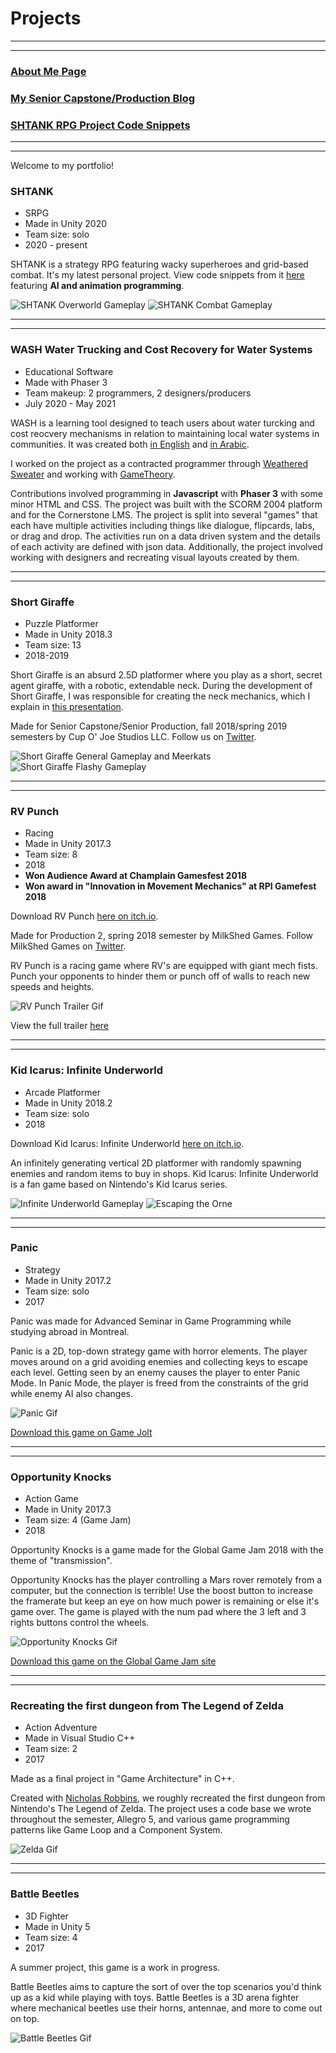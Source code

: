 # Projects

---
---

### [About Me Page](https://matthewroy01.github.io/aboutme)

### [My Senior Capstone/Production Blog](https://matthewroy01.github.io/capstoneblog)

### [SHTANK RPG Project Code Snippets](https://matthewroy01.github.io/shtank)

---
---

Welcome to my portfolio!

### SHTANK

* SRPG
* Made in Unity 2020
* Team size: solo
* 2020 - present

SHTANK is a strategy RPG featuring wacky superheroes and grid-based combat. It's my latest personal project. View code snippets from it [here](https://matthewroy01.github.io/shtank) featuring **AI and animation programming**.

![SHTANK Overworld Gameplay](https://media.giphy.com/media/UxIhor9UpGjT37ayz6/giphy.gif)
![SHTANK Combat Gameplay](https://media.giphy.com/media/Mdghn776BDqga7LdfW/giphy.gif)

---
---

### WASH Water Trucking and Cost Recovery for Water Systems

* Educational Software
* Made with Phaser 3
* Team makeup: 2 programmers, 2 designers/producers
* July 2020 - May 2021

WASH is a learning tool designed to teach users about water turcking and cost reocvery mechanisms in relation to maintaining local water systems in communities. It was created both [in English](https://get.disasterready.org/water-trucking-and-cost-recovery-online-training/) and [in Arabic](https://get.disasterready.org/water-trucking-and-cost-recovery-online-training/).

I worked on the project as a contracted programmer through [Weathered Sweater](https://www.weatheredsweater.com/) and working with [GameTheory](https://www.gametheoryco.com/).

Contributions involved programming in **Javascript** with **Phaser 3** with some minor HTML and CSS. The project was built with the SCORM 2004 platform and for the Cornerstone LMS. The project is split into several "games" that each have multiple activities including things like dialogue, flipcards, labs, or drag and drop. The activities run on a data driven system and the details of each activity are defined with json data. Additionally, the project involved working with designers and recreating visual layouts created by them.

---
---

### Short Giraffe

* Puzzle Platformer
* Made in Unity 2018.3
* Team size: 13
* 2018-2019

Short Giraffe is an absurd 2.5D platformer where you play as a short, secret agent giraffe, with a robotic, extendable neck. During the development of Short Giraffe, I was responsible for creating the neck mechanics, which I explain in [this presentation](https://docs.google.com/presentation/d/1NBbn_v0iP8DU4oaqRKyrn2upmnK2vs6KqNosCCPtRE4/edit#slide=id.g5d86bd0ae3_0_0).

Made for Senior Capstone/Senior Production, fall 2018/spring 2019 semesters by Cup O' Joe Studios LLC. Follow us on [Twitter](https://twitter.com/cupojoestudios).

![Short Giraffe General Gameplay and Meerkats](https://media.giphy.com/media/JO9eGF4zXPC8CJvLP3/giphy.gif)
![Short Giraffe Flashy Gameplay](https://media.giphy.com/media/UWVKBbkMy70uBtXLOx/giphy.gif)

---
---

### RV Punch

* Racing
* Made in Unity 2017.3
* Team size: 8
* 2018
* **Won Audience Award at Champlain Gamesfest 2018**
* **Won award in "Innovation in Movement Mechanics" at RPI Gamefest 2018**

Download RV Punch [here on itch.io](https://milkshed-games.itch.io/rvpunch).

Made for Production 2, spring 2018 semester by MilkShed Games. Follow MilkShed Games on [Twitter](https://twitter.com/MilkShedGames).

RV Punch is a racing game where RV's are equipped with giant mech fists. Punch your opponents to hinder them or punch off of walls to reach new speeds and heights.

![RV Punch Trailer Gif](https://media.giphy.com/media/9VtKPiHFVRsvIM8RPN/giphy.gif)

View the full trailer [here](https://www.youtube.com/watch?v=mn1Y-4wrkfY)

---
---

### Kid Icarus: Infinite Underworld

* Arcade Platformer
* Made in Unity 2018.2
* Team size: solo
* 2018

Download Kid Icarus: Infinite Underworld [here on itch.io](https://matthewroy.itch.io/infiniteunderworld).

An infinitely generating vertical 2D platformer with randomly spawning enemies and random items to buy in shops. Kid Icarus: Infinite Underworld is a fan game based on Nintendo's Kid Icarus series.

![Infinite Underworld Gameplay](https://media.giphy.com/media/VhitQhcCl4oUNRx4O3/giphy.gif)
![Escaping the Orne](https://media.giphy.com/media/kyiIy5Vd93j3QfdCtF/giphy.gif)

---
---

### Panic

* Strategy
* Made in Unity 2017.2
* Team size: solo
* 2017

Panic was made for Advanced Seminar in Game Programming while studying abroad in Montreal.

Panic is a 2D, top-down strategy game with horror elements. The player moves around on a grid avoiding enemies and collecting keys to escape each level. Getting seen by an enemy causes the player to enter Panic Mode. In Panic Mode, the player is freed from the constraints of the grid while enemy AI also changes.

![Panic Gif](https://media.giphy.com/media/4T7zmKRa65oUFW8cJ5/giphy.gif)

[Download this game on Game Jolt](https://gamejolt.com/games/Panic/308831)

---
---

### Opportunity Knocks

* Action Game
* Made in Unity 2017.3
* Team size: 4 (Game Jam)
* 2018

Opportunity Knocks is a game made for the Global Game Jam 2018 with the theme of "transmission".

Opportunity Knocks has the player controlling a Mars rover remotely from a computer, but the connection is terrible! Use the boost button to increase the framerate but keep an eye on how much power is remaining or else it's game over. The game is played with the num pad where the 3 left and 3 rights buttons control the wheels.

![Opportunity Knocks Gif](https://media.giphy.com/media/SiJYIT5CxwITBRDcCv/giphy.gif)

[Download this game on the Global Game Jam site](https://globalgamejam.org/2018/games/opportunity-knocks)

---
---

### Recreating the first dungeon from The Legend of Zelda

* Action Adventure
* Made in Visual Studio C++
* Team size: 2
* 2017

Made as a final project in "Game Architecture" in C++.

Created with [Nicholas Robbins](https://www.linkedin.com/in/nicholas-robbins-professional/), we roughly recreated the first dungeon from Nintendo's The Legend of Zelda.
The project uses a code base we wrote throughout the semester, Allegro 5, and various game programming patterns like Game Loop and a Component System.

![Zelda Gif](https://media.giphy.com/media/OjI22jqHhPmpszPrBD/giphy.gif)

---
---

### Battle Beetles

* 3D Fighter
* Made in Unity 5
* Team size: 4
* 2017

A summer project, this game is a work in progress.

Battle Beetles aims to capture the sort of over the top scenarios you'd think up as a kid while playing with toys. Battle Beetles is a 3D arena fighter where mechanical beetles use their horns, antennae, and more to come out on top.

![Battle Beetles Gif](https://media.giphy.com/media/23ZJNCnFnwTs6HKTbC/giphy.gif)
